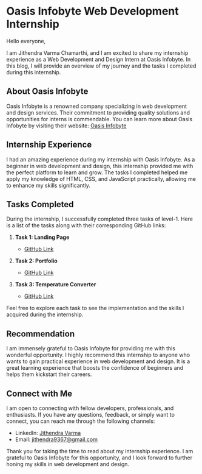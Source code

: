 # Oasis Infobyte Web Development Internship

Hello everyone,

I am Jithendra Varma Chamarthi, and I am excited to share my internship experience as a Web Development and Design Intern at Oasis Infobyte. In this blog, I will provide an overview of my journey and the tasks I completed during this internship.

## About Oasis Infobyte

Oasis Infobyte is a renowned company specializing in web development and design services. Their commitment to providing quality solutions and opportunities for interns is commendable. You can learn more about Oasis Infobyte by visiting their website: [Oasis Infobyte](https://oasisinfobyte.com/)

## Internship Experience

I had an amazing experience during my internship with Oasis Infobyte. As a beginner in web development and design, this internship provided me with the perfect platform to learn and grow. The tasks I completed helped me apply my knowledge of HTML, CSS, and JavaScript practically, allowing me to enhance my skills significantly.

## Tasks Completed

During the internship, I successfully completed three tasks of level-1. Here is a list of the tasks along with their corresponding GitHub links:

1. **Task 1: Landing Page**
   - [GitHub Link](https://github.com/jithendra-varma/OIB_WebDevelopment_Internship/tree/main/oibsip_task1)

2. **Task 2: Portfolio**
   - [GitHub Link](https://github.com/jithendra-varma/OIB_WebDevelopment_Internship/tree/main/oibsip_task2)

3. **Task 3: Temperature Converter**
   - [GitHub Link](https://github.com/jithendra-varma/OIB_WebDevelopment_Internship/tree/main/oibsip_task3)

Feel free to explore each task to see the implementation and the skills I acquired during the internship.

## Recommendation

I am immensely grateful to Oasis Infobyte for providing me with this wonderful opportunity. I highly recommend this internship to anyone who wants to gain practical experience in web development and design. It is a great learning experience that boosts the confidence of beginners and helps them kickstart their careers.

## Connect with Me

I am open to connecting with fellow developers, professionals, and enthusiasts. If you have any questions, feedback, or simply want to connect, you can reach me through the following channels:

- LinkedIn: [Jithendra Varma](https://www.linkedin.com/in/jithendravarma/)
- Email: jithendra9367@gmail.com

Thank you for taking the time to read about my internship experience. I am grateful to Oasis Infobyte for this opportunity, and I look forward to further honing my skills in web development and design.
